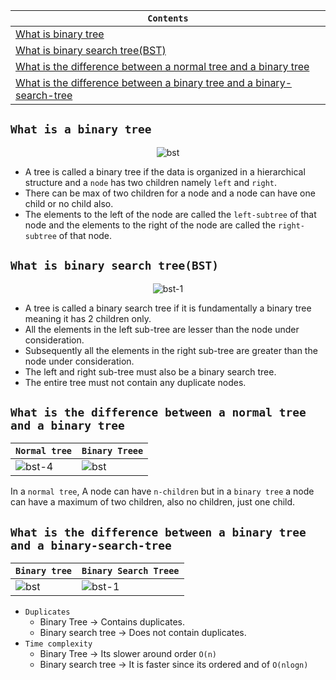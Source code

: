 <div align="center">
  
| `Contents` |
| ---------- |
| [What is binary tree](https://github.com/devrath/studious-ds-adventure/blob/main/collection/Trees/BinaryTree/README.md#what-is-a-binary-tree) |
| [What is binary search tree(BST)](https://github.com/devrath/studious-ds-adventure/blob/main/collection/Trees/BinaryTree/README.md#what-is-binary-search-treebst) |
| [What is the difference between a normal tree and a binary tree](https://github.com/devrath/studious-ds-adventure/blob/main/collection/Trees/BinaryTree/README.md#what-is-binary-search-treebst) |
| [What is the difference between a binary tree and a binary-search-tree](https://github.com/devrath/studious-ds-adventure/blob/main/collection/Trees/BinaryTree/README.md#what-is-the-difference-between-a-binary-tree-and-a-binary-search-tree) |

</div>


## `What is a binary tree`

<div align="center">
  
![bst](https://github.com/devrath/studious-ds-adventure/assets/1456191/cb132f95-0031-4a49-9bea-0b1d9bf6a50b)

</div>

* A tree is called a binary tree if the data is organized in a hierarchical structure and a `node` has two children namely `left` and `right`.
* There can be max of two children for a node and a node can have one child or no child also.
* The elements to the left of the node are called the `left-subtree` of that node and the elements to the right of the node are called the `right-subtree` of that node.

## `What is binary search tree(BST)`

<div align="center">
  
![bst-1](https://github.com/devrath/studious-ds-adventure/assets/1456191/2aeab9ec-b11d-43f7-8ea6-c0ee55834d80)

</div>

* A tree is called a binary search tree if it is fundamentally a binary tree meaning it has 2 children only.
* All the elements in the left sub-tree are lesser than the node under consideration.
* Subsequently all the elements in the right sub-tree are greater than the node under consideration.
* The left and right sub-tree must also be a binary search tree.
* The entire tree must not contain any duplicate nodes.


## `What is the difference between a normal tree and a binary tree`


| `Normal tree` | `Binary Treee` |
| ------------- | --------------------- |
| ![bst-4](https://github.com/devrath/studious-ds-adventure/assets/1456191/003192ea-94c4-4c62-8725-c23116075727) | ![bst](https://github.com/devrath/studious-ds-adventure/assets/1456191/cb132f95-0031-4a49-9bea-0b1d9bf6a50b) | 

In a `normal tree`, A node can have `n-children` but in a `binary tree` a node can have a maximum of two children, also no children, just one child.


## `What is the difference between a binary tree and a binary-search-tree`

| `Binary tree` | `Binary Search Treee` |
| ------------- | --------------------- |
| ![bst](https://github.com/devrath/studious-ds-adventure/assets/1456191/cb132f95-0031-4a49-9bea-0b1d9bf6a50b) | ![bst-1](https://github.com/devrath/studious-ds-adventure/assets/1456191/2aeab9ec-b11d-43f7-8ea6-c0ee55834d80) | 

* `Duplicates`
  *  Binary Tree -> Contains duplicates.
  *  Binary search tree -> Does not contain duplicates.
* `Time complexity`
  * Binary Tree -> Its slower around order `O(n)`
  * Binary search tree -> It is faster since its ordered and of `O(nlogn)`
